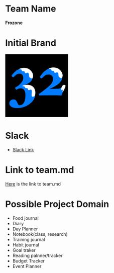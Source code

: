 # Team Name
**Frozone**

# Initial Brand
<img src="admin/branding/teamLogo.png" height="200" width="200">

# Slack
- [Slack Link](https://cse110-sp21-group32.slack.com/)

# Link to team.md
[Here](./admin/team.md) is the link to team.md



# Possible Project Domain

- Food journal
- Diary
- Day Planner
- Notebook(class, research)
- Training journal
- Habit journal
- Goal traker
- Reading palnner/tracker
- Budget Tracker
- Event Planner
